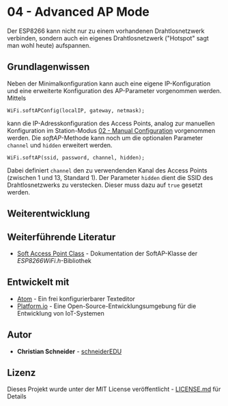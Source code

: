 # 04 - Advanced AP Mode

Der ESP8266 kann nicht nur zu einem vorhandenen Drahtlosnetzwerk verbinden, sondern auch ein eigenes Drahtlosnetzwerk ("Hotspot" sagt man wohl heute) aufspannen.

## Grundlagenwissen

Neben der Minimalkonfiguration kann auch eine eigene IP-Konfiguration und eine erweiterte Konfiguration des AP-Parameter vorgenommen werden. Mittels

```
WiFi.softAPConfig(localIP, gateway, netmask);
```

kann die IP-Adresskonfiguration des Access Points, analog zur manuellen Konfiguration im Station-Modus [02 - Manual Configuration](https://github.com/schneiderEDU/ESP8266-LF10b/tree/master/02%20-%20WiFi/02%20-%20Manual%20Configuration) vorgenommen werden.
Die *softAP*-Methode kann noch um die optionalen Parameter `channel` und `hidden` erweitert werden.

```
WiFi.softAP(ssid, password, channel, hidden);
```

Dabei definiert `channel` den zu verwendenden Kanal des Access Points (zwischen 1 und 13, Standard 1). Der Parameter `hidden` dient die SSID des Drahtlosnetzwerks zu verstecken. Dieser muss dazu auf `true` gesetzt werden.


## Weiterentwicklung


## Weiterführende Literatur

* [Soft Access Point Class](https://arduino-esp8266.readthedocs.io/en/latest/esp8266wifi/soft-access-point-class.html) - Dokumentation der SoftAP-Klasse der *ESP8266WiFi.h*-Bibliothek

## Entwickelt mit

* [Atom](https://atom.io/) - Ein frei konfigurierbarer Texteditor
* [Platform.io](https://platformio.org/) - Eine Open-Source-Entwicklungsumgebung für die Entwicklung von IoT-Systemen

## Autor

* **Christian Schneider** - [schneiderEDU](https://github.com/schneiderEDU)

## Lizenz

Dieses Projekt wurde unter der MIT License veröffentlicht -  [LICENSE.md](LICENSE.md) für Details

